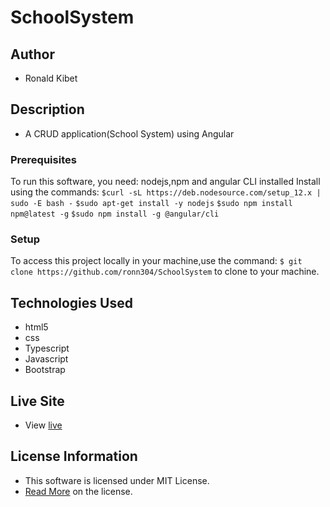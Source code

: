 # SchoolSystem

## Author

* Ronald Kibet 

## Description

* A CRUD application(School System) using Angular

### Prerequisites

To run this software, you need: nodejs,npm and angular CLI installed
Install using the commands:
`$curl -sL https://deb.nodesource.com/setup_12.x | sudo -E bash -`
`$sudo apt-get install -y nodejs`
`$sudo npm install npm@latest -g`
`$sudo npm install -g @angular/cli`

### Setup

To access this project locally in your machine,use the command:
`$ git clone https://github.com/ronn304/SchoolSystem`
to clone to your machine.

## Technologies Used

* html5
* css
* Typescript
* Javascript
* Bootstrap

## Live Site

* View [live](https://ronn304.github.io/SchoolSystem)

## License Information

* This software is licensed under MIT License.
* [Read More](https://choosealicense.com/licenses/mit/) on the license.
